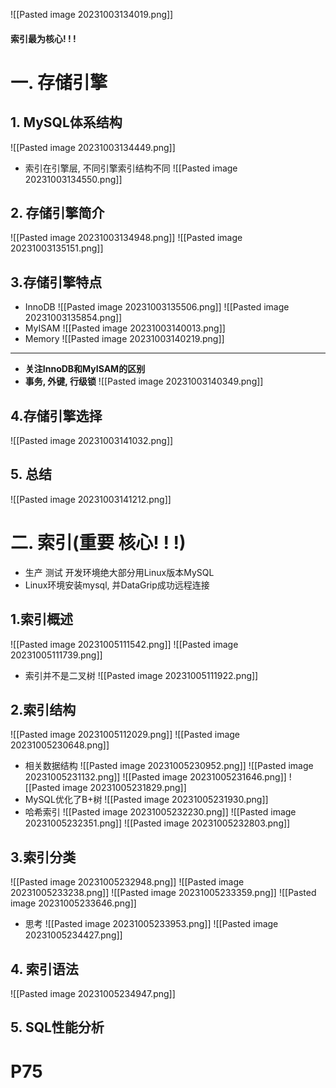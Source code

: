 ![[Pasted image 20231003134019.png]]
#### 索引最为核心! ! !

# 一. 存储引擎

## 1. MySQL体系结构
![[Pasted image 20231003134449.png]]
- 索引在引擎层, 不同引擎索引结构不同
![[Pasted image 20231003134550.png]]
## 2. 存储引擎简介
![[Pasted image 20231003134948.png]]
![[Pasted image 20231003135151.png]]
## 3.存储引擎特点
- InnoDB
![[Pasted image 20231003135506.png]]
![[Pasted image 20231003135854.png]]
- MyISAM
![[Pasted image 20231003140013.png]]
- Memory
![[Pasted image 20231003140219.png]]
--- 
- **关注InnoDB和MyISAM的区别**
- **事务, 外键, 行级锁**
![[Pasted image 20231003140349.png]]
## 4.存储引擎选择
![[Pasted image 20231003141032.png]]
## 5. 总结
![[Pasted image 20231003141212.png]]

# 二. 索引(重要 核心! ! !)
- 生产 测试 开发环境绝大部分用Linux版本MySQL
- Linux环境安装mysql, 并DataGrip成功远程连接
## 1.索引概述
![[Pasted image 20231005111542.png]]
![[Pasted image 20231005111739.png]]
- 索引并不是二叉树
![[Pasted image 20231005111922.png]]
## 2.索引结构
![[Pasted image 20231005112029.png]]
![[Pasted image 20231005230648.png]]
- 相关数据结构 
![[Pasted image 20231005230952.png]]
![[Pasted image 20231005231132.png]]
![[Pasted image 20231005231646.png]]
![[Pasted image 20231005231829.png]]
- MySQL优化了B+树
![[Pasted image 20231005231930.png]]
- 哈希索引
![[Pasted image 20231005232230.png]]
![[Pasted image 20231005232351.png]]
![[Pasted image 20231005232803.png]]
## 3.索引分类
![[Pasted image 20231005232948.png]]
![[Pasted image 20231005233238.png]]
![[Pasted image 20231005233359.png]]
![[Pasted image 20231005233646.png]]
- 思考 
![[Pasted image 20231005233953.png]]
![[Pasted image 20231005234427.png]]
## 4. 索引语法
![[Pasted image 20231005234947.png]]
## 5. SQL性能分析
# P75